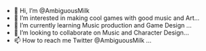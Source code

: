 - 👋 Hi, I’m @AmbiguousMilk
- 👀 I’m interested in making cool games with good music and Art...
- 🌱 I’m currently learning Music production and Game Design ...
- 💞️ I’m looking to collaborate on Music and Character Design...
- 📫 How to reach me Twitter @AmbiguousMilk ...

<!---
AmbiguousMilk/AmbiguousMilkis a ✨ special ✨ repository because its `README.md` (this file) appears on your GitHub profile.
You can click the Preview link to take a look at your changes.
--->
